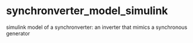# synchronverter_model_simulink
simulink model of a synchronverter: an inverter that mimics a synchronous generator
